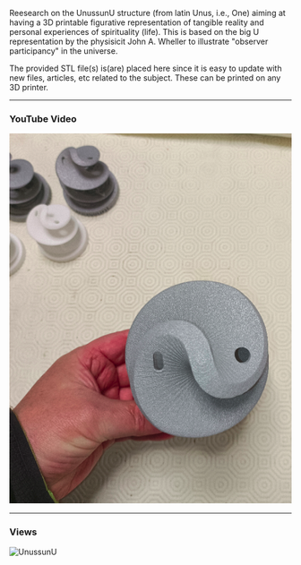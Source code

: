 Reesearch on the UnussunU structure (from latin Unus, i.e., One) aiming at having a
3D printable figurative representation of tangible reality and personal experiences of 
spirituality (life). This is based on the big U representation by the physisicit
John A. Wheller to illustrate "observer participancy" in the universe. 

The provided STL file(s) is(are) placed here since it is easy to update with new files,
articles, etc related to the subject. These can be printed on any 3D printer. 

-------------------------------------------------
###  YouTube Video

[![UnussunU](https://github.com/canessae/Sci_and_Self/blob/main/img_0.png)](https://www.youtube.com/shorts/j3xLy23uWbk "UnussunU")

-------------------------------------------------
### Views

<picture>
  <img alt="UnussunU" src="https://user-images.githubusercontent.com/84878752/230509598-98cba7fb-59fc-4129-b569-0f15221348ec.png" width="683" height="385">
</picture>



